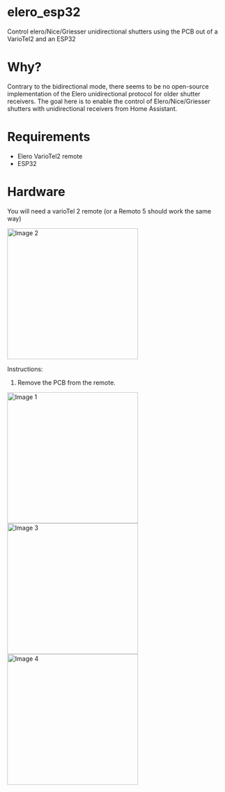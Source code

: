 # elero_esp32
Control elero/Nice/Griesser unidirectional shutters using the PCB out of a VarioTel2 and an ESP32

# Why?
Contrary to the bidirectional mode, there seems to be no open-source implementation of the Elero unidirectional protocol for older shutter receivers. The goal here is to enable the control of Elero/Nice/Griesser shutters with unidirectional receivers from Home Assistant.

# Requirements
- Elero VarioTel2 remote
- ESP32

# Hardware
You will need a varioTel 2 remote (or a Remoto 5 should work the same way)

<img src="https://github.com/user-attachments/assets/448aaded-74fe-45b5-ae4a-cf0c7e925a60" alt="Image 2" width="300">




Instructions:

1) Remove the PCB from the remote.
<img src="https://github.com/user-attachments/assets/b7f53ff8-f5e1-4ac5-941e-cd547dfd53b7" alt="Image 1" width="300">
<img src="https://github.com/user-attachments/assets/0246f223-c585-4e09-ba09-7c1683e445f1" alt="Image 3" width="300">
<img src="https://github.com/user-attachments/assets/e8e00362-e066-4f13-97f9-e925c29a5636" alt="Image 4" width="300">
